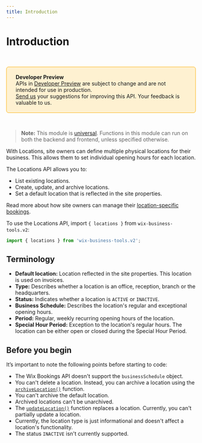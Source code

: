 ```yaml
---
title: Introduction
---
```


# Introduction

&nbsp;

<div style="background-color: #FEF1D1; padding: 18px 24px; border-radius: 6px; border: 1px solid #FDB10C; box-sizing: border-box; display: inline-block">
    <b>Developer Preview</b>
    <br/>
    <span>APIs in <a href="https://www.wix.com/velo/reference/api-overview/developer-preview">Developer Preview</a> are subject to change and are not intended for use in production.<br/><a href="mailto:velo-preview-feedback@wix.com">Send us</a> your suggestions for improving this API. Your feedback is valuable to us.</span>
</div>

&nbsp;

> **Note:**
> This module is [universal](/api-overview/api-versions#universal-modules).
> Functions in this module can run on both the backend and frontend, unless specified otherwise.

With Locations, site owners can define multiple physical locations for their business. This allows them to set individual opening hours for each location.

The Locations API allows you to:

+ List existing locations.
+ Create, update, and archive locations.
+ Set a default location that is reflected in the site properties.

Read more about how site owners can manage their [location-specific bookings](https://support.wix.com/en/article/wix-bookings-offering-services-at-multiple-locations).

To use the Locations API, import `{ locations }` from `wix-business-tools.v2`:

```js
import { locations } from 'wix-business-tools.v2';
```

## Terminology

+ **Default location:** Location reflected in the site properties. This location is used on invoices.
+ **Type:** Describes whether a location is an office, reception, branch or the headquarters.
+ **Status:** Indicates whether a location is `ACTIVE` or `INACTIVE`.
+ **Business Schedule:** Describes the location's regular and exceptional opening hours.
+ **Period:** Regular, weekly recurring opening hours of the location.
+ **Special Hour Period:** Exception to the location's regular hours. The location can be either open or closed during the Special Hour Period.

## Before you begin

It’s important to note the following points before starting to code:

+ The Wix Bookings API doesn't support the `businessSchedule` object.
+ You can't delete a location. Instead, you can archive a location using the [`archiveLocation()`](archivelocation) function.
+ You can't archive the default location.
+ Archived locations can't be unarchived.
+ The [`updateLocation()`](updatelocation) function replaces a location. Currently, you can't partially update a location.
+ Currently, the location type is just informational and doesn't affect a location's functionality.
+ The status `INACTIVE` isn't currently supported.